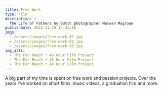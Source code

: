 ```yaml
---
title: Free Work
type: Film
description: |
  The Life of Fathers by Dutch photographer Marwan Magroun
publishDate: 2023-11-29 14:33:16
imgs:
  - /assets/images/free-work-01.jpg
  - /assets/images/free-work-02.jpg
  - /assets/images/free-work-03.jpg
img_alts:
  - The Far Reach • 48 Hour Film Project
  - The Far Reach • 48 Hour Film Project
  - The Far Reach • 48 Hour Film Project
---
```


A big part of my time is spent on free work and passion projects. Over the years I’ve worked on short films, music videos, a graduation film and more.

